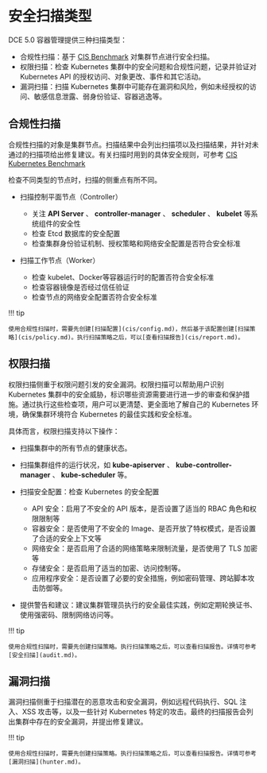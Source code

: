 # 安全扫描类型

DCE 5.0 容器管理提供三种扫描类型：

- 合规性扫描：基于 [CIS Benchmark](https://github.com/aquasecurity/kube-bench/tree/main/cfg) 对集群节点进行安全扫描。
- 权限扫描：检查 Kubernetes 集群中的安全问题和合规性问题，记录并验证对 Kubernetes API 的授权访问、对象更改、事件和其它活动。
- 漏洞扫描：扫描 Kubernetes 集群中可能存在漏洞和风险，例如未经授权的访问、敏感信息泄露、弱身份验证、容器逃逸等。

## 合规性扫描

合规性扫描的对象是集群节点。扫描结果中会列出扫描项以及扫描结果，并针对未通过的扫描项给出修复建议。有关扫描时用到的具体安全规则，可参考 [CIS Kubernetes Benchmark](https://www.cisecurity.org/benchmark/kubernetes)

检查不同类型的节点时，扫描的侧重点有所不同。

- 扫描控制平面节点（Controller）

    - 关注 __API Server__ 、 __controller-manager__ 、 __scheduler__ 、 __kubelet__ 等系统组件的安全性
    - 检查 Etcd 数据库的安全配置
    - 检查集群身份验证机制、授权策略和网络安全配置是否符合安全标准

- 扫描工作节点（Worker）

    - 检查 kubelet、Docker等容器运行时的配置否符合安全标准
    - 检查容器镜像是否经过信任验证
    - 检查节点的网络安全配置否符合安全标准

!!! tip

    使用合规性扫描时，需要先创建[扫描配置](cis/config.md)，然后基于该配置创建[扫描策略](cis/policy.md)。执行扫描策略之后，可以[查看扫描报告](cis/report.md)。

## 权限扫描

权限扫描侧重于权限问题引发的安全漏洞。权限扫描可以帮助用户识别 Kubernetes 集群中的安全威胁，标识哪些资源需要进行进一步的审查和保护措施。通过执行这些检查项，用户可以更清楚、更全面地了解自己的 Kubernetes 环境，确保集群环境符合 Kubernetes 的最佳实践和安全标准。

具体而言，权限扫描支持以下操作：

- 扫描集群中的所有节点的健康状态。

- 扫描集群组件的运行状况，如 __kube-apiserver__ 、 __kube-controller-manager__ 、 __kube-scheduler__ 等。

- 扫描安全配置：检查 Kubernetes 的安全配置

    - API 安全：启用了不安全的 API 版本，是否设置了适当的 RBAC 角色和权限限制等
    - 容器安全：是否使用了不安全的 Image、是否开放了特权模式，是否设置了合适的安全上下文等
    - 网络安全：是否启用了合适的网络策略来限制流量，是否使用了 TLS 加密等
    - 存储安全：是否启用了适当的加密、访问控制等。
    - 应用程序安全：是否设置了必要的安全措施，例如密码管理、跨站脚本攻击防御等。

- 提供警告和建议：建议集群管理员执行的安全最佳实践，例如定期轮换证书、使用强密码、限制网络访问等。

!!! tip

    使用合规性扫描时，需要先创建扫描策略。执行扫描策略之后，可以查看扫描报告。详情可参考[安全扫描](audit.md)。

## 漏洞扫描

漏洞扫描侧重于扫描潜在的恶意攻击和安全漏洞，例如远程代码执行、SQL 注入、XSS 攻击等，以及一些针对 Kubernetes 特定的攻击。最终的扫描报告会列出集群中存在的安全漏洞，并提出修复建议。

!!! tip

    使用合规性扫描时，需要先创建扫描策略。执行扫描策略之后，可以查看扫描报告。详情可参考[漏洞扫描](hunter.md)。
